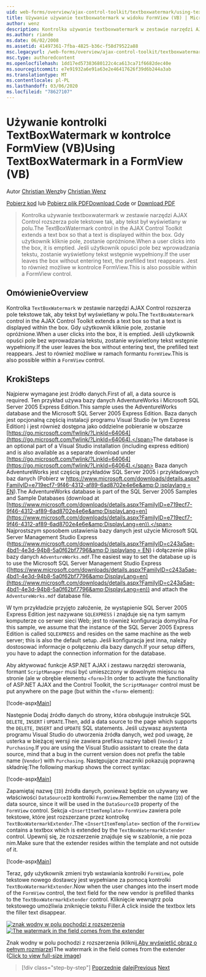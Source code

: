 ```yaml
---
uid: web-forms/overview/ajax-control-toolkit/textboxwatermark/using-textboxwatermark-in-a-formview-vb
title: Używanie używanie textboxwatermark w widoku FormView (VB) | Microsoft Docs
author: wenz
description: Kontrolka używanie textboxwatermark w zestawie narzędzi AJAX Control rozszerza pole tekstowe tak, aby tekst był wyświetlany w polu. Gdy użytkownik kliknie w polu i...
ms.author: riande
ms.date: 06/02/2008
ms.assetid: 41497361-7fba-4825-b36c-f58d79522a88
msc.legacyurl: /web-forms/overview/ajax-control-toolkit/textboxwatermark/using-textboxwatermark-in-a-formview-vb
msc.type: authoredcontent
ms.openlocfilehash: 1dd17ed57383680122c4ca613ca71f6682dec40e
ms.sourcegitcommit: e7e91932a6e91a63e2e46417626f39d6b244a3ab
ms.translationtype: MT
ms.contentlocale: pl-PL
ms.lasthandoff: 03/06/2020
ms.locfileid: "78627107"
---
```

# <a name="using-textboxwatermark-in-a-formview-vb"></a><span data-ttu-id="9c224-104">Używanie kontrolki TextBoxWatermark w kontrolce FormView (VB)</span><span class="sxs-lookup"><span data-stu-id="9c224-104">Using TextBoxWatermark in a FormView (VB)</span></span>

<span data-ttu-id="9c224-105">Autor [Christian Wenz](https://github.com/wenz)</span><span class="sxs-lookup"><span data-stu-id="9c224-105">by [Christian Wenz](https://github.com/wenz)</span></span>

<span data-ttu-id="9c224-106">[Pobierz kod](https://download.microsoft.com/download/9/3/f/93f8daea-bebd-4821-833b-95205389c7d0/TextBoxWatermark1.vb.zip) lub [Pobierz plik PDF](https://download.microsoft.com/download/b/6/a/b6ae89ee-df69-4c87-9bfb-ad1eb2b23373/textboxwatermark1VB.pdf)</span><span class="sxs-lookup"><span data-stu-id="9c224-106">[Download Code](https://download.microsoft.com/download/9/3/f/93f8daea-bebd-4821-833b-95205389c7d0/TextBoxWatermark1.vb.zip) or [Download PDF](https://download.microsoft.com/download/b/6/a/b6ae89ee-df69-4c87-9bfb-ad1eb2b23373/textboxwatermark1VB.pdf)</span></span>

> <span data-ttu-id="9c224-107">Kontrolka używanie textboxwatermark w zestawie narzędzi AJAX Control rozszerza pole tekstowe tak, aby tekst był wyświetlany w polu.</span><span class="sxs-lookup"><span data-stu-id="9c224-107">The TextBoxWatermark control in the AJAX Control Toolkit extends a text box so that a text is displayed within the box.</span></span> <span data-ttu-id="9c224-108">Gdy użytkownik kliknie pole, zostanie opróżnione.</span><span class="sxs-lookup"><span data-stu-id="9c224-108">When a user clicks into the box, it is emptied.</span></span> <span data-ttu-id="9c224-109">Jeśli użytkownik opuści pole bez wprowadzania tekstu, zostanie wyświetlony tekst wstępnie wypełniony.</span><span class="sxs-lookup"><span data-stu-id="9c224-109">If the user leaves the box without entering text, the prefilled text reappears.</span></span> <span data-ttu-id="9c224-110">Jest to również możliwe w kontrolce FormView.</span><span class="sxs-lookup"><span data-stu-id="9c224-110">This is also possible within a FormView control.</span></span>

## <a name="overview"></a><span data-ttu-id="9c224-111">Omówienie</span><span class="sxs-lookup"><span data-stu-id="9c224-111">Overview</span></span>

<span data-ttu-id="9c224-112">Kontrolka `TextBoxWatermark` w zestawie narzędzi AJAX Control rozszerza pole tekstowe tak, aby tekst był wyświetlany w polu.</span><span class="sxs-lookup"><span data-stu-id="9c224-112">The `TextBoxWatermark` control in the AJAX Control Toolkit extends a text box so that a text is displayed within the box.</span></span> <span data-ttu-id="9c224-113">Gdy użytkownik kliknie pole, zostanie opróżnione.</span><span class="sxs-lookup"><span data-stu-id="9c224-113">When a user clicks into the box, it is emptied.</span></span> <span data-ttu-id="9c224-114">Jeśli użytkownik opuści pole bez wprowadzania tekstu, zostanie wyświetlony tekst wstępnie wypełniony.</span><span class="sxs-lookup"><span data-stu-id="9c224-114">If the user leaves the box without entering text, the prefilled text reappears.</span></span> <span data-ttu-id="9c224-115">Jest to również możliwe w ramach formantu `FormView`.</span><span class="sxs-lookup"><span data-stu-id="9c224-115">This is also possible within a `FormView` control.</span></span>

## <a name="steps"></a><span data-ttu-id="9c224-116">Kroki</span><span class="sxs-lookup"><span data-stu-id="9c224-116">Steps</span></span>

<span data-ttu-id="9c224-117">Najpierw wymagane jest źródło danych.</span><span class="sxs-lookup"><span data-stu-id="9c224-117">First of all, a data source is required.</span></span> <span data-ttu-id="9c224-118">Ten przykład używa bazy danych AdventureWorks i Microsoft SQL Server 2005 Express Edition.</span><span class="sxs-lookup"><span data-stu-id="9c224-118">This sample uses the AdventureWorks database and the Microsoft SQL Server 2005 Express Edition.</span></span> <span data-ttu-id="9c224-119">Baza danych jest opcjonalną częścią instalacji programu Visual Studio (w tym Express Edition) i jest również dostępna jako oddzielne pobieranie w obszarze [https://go.microsoft.com/fwlink/?LinkId=64064](https://go.microsoft.com/fwlink/?LinkId=64064).</span><span class="sxs-lookup"><span data-stu-id="9c224-119">The database is an optional part of a Visual Studio installation (including express edition) and is also available as a separate download under [https://go.microsoft.com/fwlink/?LinkId=64064](https://go.microsoft.com/fwlink/?LinkId=64064).</span></span> <span data-ttu-id="9c224-120">Baza danych AdventureWorks jest częścią przykładów SQL Server 2005 i przykładowych baz danych (Pobierz w [https://www.microsoft.com/downloads/details.aspx?FamilyID=e719ecf7-9f46-4312-af89-6ad8702e4e6e&amp;D isplaylang = EN](https://www.microsoft.com/downloads/details.aspx?FamilyID=e719ecf7-9f46-4312-af89-6ad8702e4e6e&amp;DisplayLang=en)).</span><span class="sxs-lookup"><span data-stu-id="9c224-120">The AdventureWorks database is part of the SQL Server 2005 Samples and Sample Databases (download at [https://www.microsoft.com/downloads/details.aspx?FamilyID=e719ecf7-9f46-4312-af89-6ad8702e4e6e&amp;DisplayLang=en](https://www.microsoft.com/downloads/details.aspx?FamilyID=e719ecf7-9f46-4312-af89-6ad8702e4e6e&amp;DisplayLang=en)).</span></span> <span data-ttu-id="9c224-121">Najprostszym sposobem ustawienia bazy danych jest użycie Microsoft SQL Server Management Studio Express ([https://www.microsoft.com/downloads/details.aspx?FamilyID=c243a5ae-4bd1-4e3d-94b8-5a0f62bf7796&amp;D isplaylang = EN](https://www.microsoft.com/downloads/details.aspx?FamilyID=c243a5ae-4bd1-4e3d-94b8-5a0f62bf7796&amp;DisplayLang=en)) i dołączenie pliku bazy danych `AdventureWorks.mdf`.</span><span class="sxs-lookup"><span data-stu-id="9c224-121">The easiest way to set the database up is to use the Microsoft SQL Server Management Studio Express ([https://www.microsoft.com/downloads/details.aspx?FamilyID=c243a5ae-4bd1-4e3d-94b8-5a0f62bf7796&amp;DisplayLang=en](https://www.microsoft.com/downloads/details.aspx?FamilyID=c243a5ae-4bd1-4e3d-94b8-5a0f62bf7796&amp;DisplayLang=en)) and attach the `AdventureWorks.mdf` database file.</span></span>

<span data-ttu-id="9c224-122">W tym przykładzie przyjęto założenie, że wystąpienie SQL Server 2005 Express Edition jest nazywane `SQLEXPRESS` i znajduje się na tym samym komputerze co serwer sieci Web; jest to również konfiguracja domyślna.</span><span class="sxs-lookup"><span data-stu-id="9c224-122">For this sample, we assume that the instance of the SQL Server 2005 Express Edition is called `SQLEXPRESS` and resides on the same machine as the web server; this is also the default setup.</span></span> <span data-ttu-id="9c224-123">Jeśli konfiguracja jest inna, należy dostosować informacje o połączeniu dla bazy danych.</span><span class="sxs-lookup"><span data-stu-id="9c224-123">If your setup differs, you have to adapt the connection information for the database.</span></span>

<span data-ttu-id="9c224-124">Aby aktywować funkcje ASP.NET AJAX i zestawu narzędzi sterowania, formant `ScriptManager` musi być umieszczony w dowolnym miejscu na stronie (ale w obrębie elementu `<form>`):</span><span class="sxs-lookup"><span data-stu-id="9c224-124">In order to activate the functionality of ASP.NET AJAX and the Control Toolkit, the `ScriptManager` control must be put anywhere on the page (but within the `<form>` element):</span></span>

[!code-aspx[Main](using-textboxwatermark-in-a-formview-vb/samples/sample1.aspx)]

<span data-ttu-id="9c224-125">Następnie Dodaj źródło danych do strony, która obsługuje instrukcje SQL `DELETE`, `INSERT` i `UPDATE`.</span><span class="sxs-lookup"><span data-stu-id="9c224-125">Then, add a data source to the page which supports the `DELETE`, `INSERT` and `UPDATE` SQL statements.</span></span> <span data-ttu-id="9c224-126">Jeśli używasz asystenta programu Visual Studio do utworzenia źródła danych, weź pod uwagę, że usterka w bieżącej wersji nie zawiera prefiksu nazwy tabeli (`Vendor`) z `Purchasing`.</span><span class="sxs-lookup"><span data-stu-id="9c224-126">If you are using the Visual Studio assistant to create the data source, mind that a bug in the current version does not prefix the table name (`Vendor`) with `Purchasing`.</span></span> <span data-ttu-id="9c224-127">Następujące znaczniki pokazują poprawną składnię:</span><span class="sxs-lookup"><span data-stu-id="9c224-127">The following markup shows the correct syntax:</span></span>

[!code-aspx[Main](using-textboxwatermark-in-a-formview-vb/samples/sample2.aspx)]

<span data-ttu-id="9c224-128">Zapamiętaj nazwę (`ID`) źródła danych, ponieważ będzie on używany we właściwości `DataSourceID` kontrolki `FormView`.</span><span class="sxs-lookup"><span data-stu-id="9c224-128">Remember the name (`ID`) of the data source, since it will be used in the `DataSourceID` property of the `FormView` control.</span></span> <span data-ttu-id="9c224-129">Sekcja `<InsertItemTemplate>` `FormView` zawiera pole tekstowe, które jest rozszerzane przez kontrolkę `TextBoxWatermarkExtender`.</span><span class="sxs-lookup"><span data-stu-id="9c224-129">The `<InsertItemTemplate>` section of the `FormView` contains a textbox which is extended by the `TextBoxWatermarkExtender` control.</span></span> <span data-ttu-id="9c224-130">Upewnij się, że rozszerzenie znajduje się w szablonie, a nie poza nim.</span><span class="sxs-lookup"><span data-stu-id="9c224-130">Make sure that the extender resides within the template and not outside of it.</span></span>

[!code-aspx[Main](using-textboxwatermark-in-a-formview-vb/samples/sample3.aspx)]

<span data-ttu-id="9c224-131">Teraz, gdy użytkownik zmieni tryb wstawiania kontrolki `FormView`, pole tekstowe nowego dostawcy jest wypełniane za pomocą kontrolki `TextBoxWatermarkExtender`.</span><span class="sxs-lookup"><span data-stu-id="9c224-131">Now when the user changes into the insert mode of the `FormView` control, the text field for the new vendor is prefilled thanks to the `TextBoxWatermarkExtender` control.</span></span> <span data-ttu-id="9c224-132">Kliknięcie wewnątrz pola tekstowego umożliwia zniknięcie tekstu Filler.</span><span class="sxs-lookup"><span data-stu-id="9c224-132">A click inside the textbox lets the filler text disappear.</span></span>

<span data-ttu-id="9c224-133">[![znak wodny w polu pochodzi z rozszerzenia](using-textboxwatermark-in-a-formview-vb/_static/image2.png)](using-textboxwatermark-in-a-formview-vb/_static/image1.png)</span><span class="sxs-lookup"><span data-stu-id="9c224-133">[![The watermark in the field comes from the extender](using-textboxwatermark-in-a-formview-vb/_static/image2.png)](using-textboxwatermark-in-a-formview-vb/_static/image1.png)</span></span>

<span data-ttu-id="9c224-134">Znak wodny w polu pochodzi z rozszerzenia (kliknij,[Aby wyświetlić obraz o pełnym rozmiarze](using-textboxwatermark-in-a-formview-vb/_static/image3.png))</span><span class="sxs-lookup"><span data-stu-id="9c224-134">The watermark in the field comes from the extender ([Click to view full-size image](using-textboxwatermark-in-a-formview-vb/_static/image3.png))</span></span>

> [!div class="step-by-step"]
> <span data-ttu-id="9c224-135">[Poprzednie](using-textboxwatermark-with-validation-controls-cs.md)
> [dalej](using-textboxwatermark-with-validation-controls-vb.md)</span><span class="sxs-lookup"><span data-stu-id="9c224-135">[Previous](using-textboxwatermark-with-validation-controls-cs.md)
[Next](using-textboxwatermark-with-validation-controls-vb.md)</span></span>
